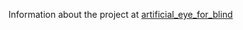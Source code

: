 ﻿Information about the project at [artificial_eye_for_blind](https://prajwal210798.github.io/prajwal21/for_artificial_eye/orig.html)
